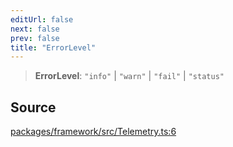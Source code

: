 ```yaml
---
editUrl: false
next: false
prev: false
title: "ErrorLevel"
---
```


> **ErrorLevel**: `"info"` \| `"warn"` \| `"fail"` \| `"status"`

## Source

[packages/framework/src/Telemetry.ts:6](https://github.com/nodenogg-in/alpha-p2p/blob/b5a92ec368c11e5b1ed34a190813f3e3bd62fc80/packages/framework/src/Telemetry.ts#L6)
